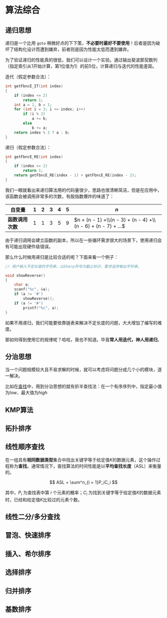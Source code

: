 # 算法综合

## 递归思想

递归是一个比用 `goto` 稍微好点的下下策，**不必要时最好不要使用**！后者是因为破坏了结构化设计而遭到嫌弃，前者则是因为性能太低而遭到嫌弃。

为了验证递归的性能真的很低，我们可以设计一个实验。通过输出斐波那契数列（指定索引从1开始计算，第1位值为1）的前5位，计算递归与迭代的性能差距。

迭代（假定参数合法）：

```C
int getFbncE_IT(int index)
{
    if (index <= 2)
        return 1;
    int a = 1, b = 1;
    for (int i = 3; i <= index; i++)
        if (i % 2)
            a += b;
        else
            b += a;
    return index % 2 ? a : b;
}
```

递归（假定参数合法）：

```C
int getFbncE_RE(int index)
{
    if (index <= 2)
        return 1;
    return getFbncE_RE(index - 1) + getFbncE_RE(index - 2);
}
```

我们一眼就看出来递归算法用的代码量很少，思路也很清晰简洁，但是在应用中，该函数会被调用非常多的次数，有股指数爆炸的味道了：

| 自变量           | 1   | 2   | 3   | 4   | 5   | $n$                                                           |
| ---------------- | --- | --- | --- | --- | --- | ------------------------------------------------------------- |
| **函数调用次数** | 1   | 1   | 3   | 5   | 9   | $n + (n - 1) +\\(n - 3) + (n - 4) +\\(n - 6) + (n - 7) + ...$ |

由于递归调用会建立函数的副本，所以在一些循环需求很大的场景下，使用递归会有可能出现硬件级错误。

那么什么时候用递归是比较合适的呢？下面来看一个例子：

```C
// 用户输入不定长度的字符串，以Sharp符号为截止标识，要求逆序输出字符串。

void showReverse()
{
    char a;
    scanf("%c", &a);
    if (a != '#')
        showReverse();
    if (a != '#')
        printf("%c", a);
}
```

如果不用递归，我们可能要依靠链表来解决不定长度的问题，大大增加了编写的难度。

那如何得到使用它的规律呢？哈哈，我也不知道。毕竟**常人用迭代，神人用递归**。

## 分治思想

当一个问题规模较大且不易求解的时候，就可以考虑将问题分成几个小的模块，逐一解决。

比如在[查找](#线性顺序查找)中，用到分治思想的就有折半查找法：在一个有序序列中，指定最小值为*low*、最大值为*high*

## KMP算法

## 拓扑排序

## 线性顺序查找

在一组具有**相同数据类型**集合中找出关键字等于给定值*K*的数据元素，这个操作过程称为**查找**。通常情况下，查找算法的时间性能是以**平均查找长度**（ASL）来衡量的。

$$
ASL = \sum^n_{i = 1}P_iC_i
$$

其中，$P_i$ 为查找表中第 $i$ 个元素的概率；$C_i$ 为找到关键字等于给定值*K*的数据元素时，已经和给定值*K*比较过的元素个数。

## 线性二分/多分查找

## 冒泡、快速排序

## 插入、希尔排序

## 选择排序

## 归并排序

## 基数排序

